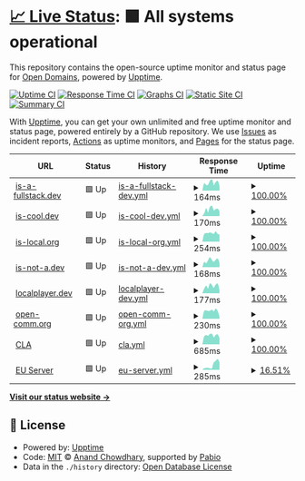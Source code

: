 # [📈 Live Status](https://status.open-domains.net): <!--live status--> **🟩 All systems operational**

This repository contains the open-source uptime monitor and status page for [Open Domains](https://open-domains.net), powered by [Upptime](https://github.com/upptime/upptime).

[![Uptime CI](https://github.com/open-domains/status/workflows/Uptime%20CI/badge.svg)](https://github.com/open-domains/status/actions?query=workflow%3A%22Uptime+CI%22)
[![Response Time CI](https://github.com/open-domains/status/workflows/Response%20Time%20CI/badge.svg)](https://github.com/open-domains/status/actions?query=workflow%3A%22Response+Time+CI%22)
[![Graphs CI](https://github.com/open-domains/status/workflows/Graphs%20CI/badge.svg)](https://github.com/open-domains/status/actions?query=workflow%3A%22Graphs+CI%22)
[![Static Site CI](https://github.com/open-domains/status/workflows/Static%20Site%20CI/badge.svg)](https://github.com/open-domains/status/actions?query=workflow%3A%22Static+Site+CI%22)
[![Summary CI](https://github.com/open-domains/status/workflows/Summary%20CI/badge.svg)](https://github.com/open-domains/status/actions?query=workflow%3A%22Summary+CI%22)

With [Upptime](https://upptime.js.org), you can get your own unlimited and free uptime monitor and status page, powered entirely by a GitHub repository. We use [Issues](https://github.com/open-domains/status/issues) as incident reports, [Actions](https://github.com/open-domains/status/actions) as uptime monitors, and [Pages](https://status.open-domains.net) for the status page.

<!--start: status pages-->
<!-- This summary is generated by Upptime (https://github.com/upptime/upptime) -->
<!-- Do not edit this manually, your changes will be overwritten -->
<!-- prettier-ignore -->
| URL | Status | History | Response Time | Uptime |
| --- | ------ | ------- | ------------- | ------ |
| <img alt="" src="https://icons.duckduckgo.com/ip3/is-a-fullstack.dev.ico" height="13"> [is-a-fullstack.dev](https://is-a-fullstack.dev) | 🟩 Up | [is-a-fullstack-dev.yml](https://github.com/open-domains/status/commits/HEAD/history/is-a-fullstack-dev.yml) | <details><summary><img alt="Response time graph" src="./graphs/is-a-fullstack-dev/response-time-week.png" height="20"> 164ms</summary><br><a href="https://status.open-domains.net/history/is-a-fullstack-dev"><img alt="Response time 200" src="https://img.shields.io/endpoint?url=https%3A%2F%2Fraw.githubusercontent.com%2Fopen-domains%2Fstatus%2FHEAD%2Fapi%2Fis-a-fullstack-dev%2Fresponse-time.json"></a><br><a href="https://status.open-domains.net/history/is-a-fullstack-dev"><img alt="24-hour response time 103" src="https://img.shields.io/endpoint?url=https%3A%2F%2Fraw.githubusercontent.com%2Fopen-domains%2Fstatus%2FHEAD%2Fapi%2Fis-a-fullstack-dev%2Fresponse-time-day.json"></a><br><a href="https://status.open-domains.net/history/is-a-fullstack-dev"><img alt="7-day response time 164" src="https://img.shields.io/endpoint?url=https%3A%2F%2Fraw.githubusercontent.com%2Fopen-domains%2Fstatus%2FHEAD%2Fapi%2Fis-a-fullstack-dev%2Fresponse-time-week.json"></a><br><a href="https://status.open-domains.net/history/is-a-fullstack-dev"><img alt="30-day response time 200" src="https://img.shields.io/endpoint?url=https%3A%2F%2Fraw.githubusercontent.com%2Fopen-domains%2Fstatus%2FHEAD%2Fapi%2Fis-a-fullstack-dev%2Fresponse-time-month.json"></a><br><a href="https://status.open-domains.net/history/is-a-fullstack-dev"><img alt="1-year response time 200" src="https://img.shields.io/endpoint?url=https%3A%2F%2Fraw.githubusercontent.com%2Fopen-domains%2Fstatus%2FHEAD%2Fapi%2Fis-a-fullstack-dev%2Fresponse-time-year.json"></a></details> | <details><summary><a href="https://status.open-domains.net/history/is-a-fullstack-dev">100.00%</a></summary><a href="https://status.open-domains.net/history/is-a-fullstack-dev"><img alt="All-time uptime 100.00%" src="https://img.shields.io/endpoint?url=https%3A%2F%2Fraw.githubusercontent.com%2Fopen-domains%2Fstatus%2FHEAD%2Fapi%2Fis-a-fullstack-dev%2Fuptime.json"></a><br><a href="https://status.open-domains.net/history/is-a-fullstack-dev"><img alt="24-hour uptime 100.00%" src="https://img.shields.io/endpoint?url=https%3A%2F%2Fraw.githubusercontent.com%2Fopen-domains%2Fstatus%2FHEAD%2Fapi%2Fis-a-fullstack-dev%2Fuptime-day.json"></a><br><a href="https://status.open-domains.net/history/is-a-fullstack-dev"><img alt="7-day uptime 100.00%" src="https://img.shields.io/endpoint?url=https%3A%2F%2Fraw.githubusercontent.com%2Fopen-domains%2Fstatus%2FHEAD%2Fapi%2Fis-a-fullstack-dev%2Fuptime-week.json"></a><br><a href="https://status.open-domains.net/history/is-a-fullstack-dev"><img alt="30-day uptime 100.00%" src="https://img.shields.io/endpoint?url=https%3A%2F%2Fraw.githubusercontent.com%2Fopen-domains%2Fstatus%2FHEAD%2Fapi%2Fis-a-fullstack-dev%2Fuptime-month.json"></a><br><a href="https://status.open-domains.net/history/is-a-fullstack-dev"><img alt="1-year uptime 100.00%" src="https://img.shields.io/endpoint?url=https%3A%2F%2Fraw.githubusercontent.com%2Fopen-domains%2Fstatus%2FHEAD%2Fapi%2Fis-a-fullstack-dev%2Fuptime-year.json"></a></details>
| <img alt="" src="https://icons.duckduckgo.com/ip3/is-cool.dev.ico" height="13"> [is-cool.dev](https://is-cool.dev) | 🟩 Up | [is-cool-dev.yml](https://github.com/open-domains/status/commits/HEAD/history/is-cool-dev.yml) | <details><summary><img alt="Response time graph" src="./graphs/is-cool-dev/response-time-week.png" height="20"> 170ms</summary><br><a href="https://status.open-domains.net/history/is-cool-dev"><img alt="Response time 175" src="https://img.shields.io/endpoint?url=https%3A%2F%2Fraw.githubusercontent.com%2Fopen-domains%2Fstatus%2FHEAD%2Fapi%2Fis-cool-dev%2Fresponse-time.json"></a><br><a href="https://status.open-domains.net/history/is-cool-dev"><img alt="24-hour response time 125" src="https://img.shields.io/endpoint?url=https%3A%2F%2Fraw.githubusercontent.com%2Fopen-domains%2Fstatus%2FHEAD%2Fapi%2Fis-cool-dev%2Fresponse-time-day.json"></a><br><a href="https://status.open-domains.net/history/is-cool-dev"><img alt="7-day response time 170" src="https://img.shields.io/endpoint?url=https%3A%2F%2Fraw.githubusercontent.com%2Fopen-domains%2Fstatus%2FHEAD%2Fapi%2Fis-cool-dev%2Fresponse-time-week.json"></a><br><a href="https://status.open-domains.net/history/is-cool-dev"><img alt="30-day response time 175" src="https://img.shields.io/endpoint?url=https%3A%2F%2Fraw.githubusercontent.com%2Fopen-domains%2Fstatus%2FHEAD%2Fapi%2Fis-cool-dev%2Fresponse-time-month.json"></a><br><a href="https://status.open-domains.net/history/is-cool-dev"><img alt="1-year response time 175" src="https://img.shields.io/endpoint?url=https%3A%2F%2Fraw.githubusercontent.com%2Fopen-domains%2Fstatus%2FHEAD%2Fapi%2Fis-cool-dev%2Fresponse-time-year.json"></a></details> | <details><summary><a href="https://status.open-domains.net/history/is-cool-dev">100.00%</a></summary><a href="https://status.open-domains.net/history/is-cool-dev"><img alt="All-time uptime 100.00%" src="https://img.shields.io/endpoint?url=https%3A%2F%2Fraw.githubusercontent.com%2Fopen-domains%2Fstatus%2FHEAD%2Fapi%2Fis-cool-dev%2Fuptime.json"></a><br><a href="https://status.open-domains.net/history/is-cool-dev"><img alt="24-hour uptime 100.00%" src="https://img.shields.io/endpoint?url=https%3A%2F%2Fraw.githubusercontent.com%2Fopen-domains%2Fstatus%2FHEAD%2Fapi%2Fis-cool-dev%2Fuptime-day.json"></a><br><a href="https://status.open-domains.net/history/is-cool-dev"><img alt="7-day uptime 100.00%" src="https://img.shields.io/endpoint?url=https%3A%2F%2Fraw.githubusercontent.com%2Fopen-domains%2Fstatus%2FHEAD%2Fapi%2Fis-cool-dev%2Fuptime-week.json"></a><br><a href="https://status.open-domains.net/history/is-cool-dev"><img alt="30-day uptime 100.00%" src="https://img.shields.io/endpoint?url=https%3A%2F%2Fraw.githubusercontent.com%2Fopen-domains%2Fstatus%2FHEAD%2Fapi%2Fis-cool-dev%2Fuptime-month.json"></a><br><a href="https://status.open-domains.net/history/is-cool-dev"><img alt="1-year uptime 100.00%" src="https://img.shields.io/endpoint?url=https%3A%2F%2Fraw.githubusercontent.com%2Fopen-domains%2Fstatus%2FHEAD%2Fapi%2Fis-cool-dev%2Fuptime-year.json"></a></details>
| <img alt="" src="https://icons.duckduckgo.com/ip3/is-local.org.ico" height="13"> [is-local.org](https://is-local.org) | 🟩 Up | [is-local-org.yml](https://github.com/open-domains/status/commits/HEAD/history/is-local-org.yml) | <details><summary><img alt="Response time graph" src="./graphs/is-local-org/response-time-week.png" height="20"> 254ms</summary><br><a href="https://status.open-domains.net/history/is-local-org"><img alt="Response time 259" src="https://img.shields.io/endpoint?url=https%3A%2F%2Fraw.githubusercontent.com%2Fopen-domains%2Fstatus%2FHEAD%2Fapi%2Fis-local-org%2Fresponse-time.json"></a><br><a href="https://status.open-domains.net/history/is-local-org"><img alt="24-hour response time 214" src="https://img.shields.io/endpoint?url=https%3A%2F%2Fraw.githubusercontent.com%2Fopen-domains%2Fstatus%2FHEAD%2Fapi%2Fis-local-org%2Fresponse-time-day.json"></a><br><a href="https://status.open-domains.net/history/is-local-org"><img alt="7-day response time 254" src="https://img.shields.io/endpoint?url=https%3A%2F%2Fraw.githubusercontent.com%2Fopen-domains%2Fstatus%2FHEAD%2Fapi%2Fis-local-org%2Fresponse-time-week.json"></a><br><a href="https://status.open-domains.net/history/is-local-org"><img alt="30-day response time 259" src="https://img.shields.io/endpoint?url=https%3A%2F%2Fraw.githubusercontent.com%2Fopen-domains%2Fstatus%2FHEAD%2Fapi%2Fis-local-org%2Fresponse-time-month.json"></a><br><a href="https://status.open-domains.net/history/is-local-org"><img alt="1-year response time 259" src="https://img.shields.io/endpoint?url=https%3A%2F%2Fraw.githubusercontent.com%2Fopen-domains%2Fstatus%2FHEAD%2Fapi%2Fis-local-org%2Fresponse-time-year.json"></a></details> | <details><summary><a href="https://status.open-domains.net/history/is-local-org">100.00%</a></summary><a href="https://status.open-domains.net/history/is-local-org"><img alt="All-time uptime 100.00%" src="https://img.shields.io/endpoint?url=https%3A%2F%2Fraw.githubusercontent.com%2Fopen-domains%2Fstatus%2FHEAD%2Fapi%2Fis-local-org%2Fuptime.json"></a><br><a href="https://status.open-domains.net/history/is-local-org"><img alt="24-hour uptime 100.00%" src="https://img.shields.io/endpoint?url=https%3A%2F%2Fraw.githubusercontent.com%2Fopen-domains%2Fstatus%2FHEAD%2Fapi%2Fis-local-org%2Fuptime-day.json"></a><br><a href="https://status.open-domains.net/history/is-local-org"><img alt="7-day uptime 100.00%" src="https://img.shields.io/endpoint?url=https%3A%2F%2Fraw.githubusercontent.com%2Fopen-domains%2Fstatus%2FHEAD%2Fapi%2Fis-local-org%2Fuptime-week.json"></a><br><a href="https://status.open-domains.net/history/is-local-org"><img alt="30-day uptime 100.00%" src="https://img.shields.io/endpoint?url=https%3A%2F%2Fraw.githubusercontent.com%2Fopen-domains%2Fstatus%2FHEAD%2Fapi%2Fis-local-org%2Fuptime-month.json"></a><br><a href="https://status.open-domains.net/history/is-local-org"><img alt="1-year uptime 100.00%" src="https://img.shields.io/endpoint?url=https%3A%2F%2Fraw.githubusercontent.com%2Fopen-domains%2Fstatus%2FHEAD%2Fapi%2Fis-local-org%2Fuptime-year.json"></a></details>
| <img alt="" src="https://icons.duckduckgo.com/ip3/is-not-a.dev.ico" height="13"> [is-not-a.dev](https://is-not-a.dev) | 🟩 Up | [is-not-a-dev.yml](https://github.com/open-domains/status/commits/HEAD/history/is-not-a-dev.yml) | <details><summary><img alt="Response time graph" src="./graphs/is-not-a-dev/response-time-week.png" height="20"> 168ms</summary><br><a href="https://status.open-domains.net/history/is-not-a-dev"><img alt="Response time 167" src="https://img.shields.io/endpoint?url=https%3A%2F%2Fraw.githubusercontent.com%2Fopen-domains%2Fstatus%2FHEAD%2Fapi%2Fis-not-a-dev%2Fresponse-time.json"></a><br><a href="https://status.open-domains.net/history/is-not-a-dev"><img alt="24-hour response time 106" src="https://img.shields.io/endpoint?url=https%3A%2F%2Fraw.githubusercontent.com%2Fopen-domains%2Fstatus%2FHEAD%2Fapi%2Fis-not-a-dev%2Fresponse-time-day.json"></a><br><a href="https://status.open-domains.net/history/is-not-a-dev"><img alt="7-day response time 168" src="https://img.shields.io/endpoint?url=https%3A%2F%2Fraw.githubusercontent.com%2Fopen-domains%2Fstatus%2FHEAD%2Fapi%2Fis-not-a-dev%2Fresponse-time-week.json"></a><br><a href="https://status.open-domains.net/history/is-not-a-dev"><img alt="30-day response time 167" src="https://img.shields.io/endpoint?url=https%3A%2F%2Fraw.githubusercontent.com%2Fopen-domains%2Fstatus%2FHEAD%2Fapi%2Fis-not-a-dev%2Fresponse-time-month.json"></a><br><a href="https://status.open-domains.net/history/is-not-a-dev"><img alt="1-year response time 167" src="https://img.shields.io/endpoint?url=https%3A%2F%2Fraw.githubusercontent.com%2Fopen-domains%2Fstatus%2FHEAD%2Fapi%2Fis-not-a-dev%2Fresponse-time-year.json"></a></details> | <details><summary><a href="https://status.open-domains.net/history/is-not-a-dev">100.00%</a></summary><a href="https://status.open-domains.net/history/is-not-a-dev"><img alt="All-time uptime 100.00%" src="https://img.shields.io/endpoint?url=https%3A%2F%2Fraw.githubusercontent.com%2Fopen-domains%2Fstatus%2FHEAD%2Fapi%2Fis-not-a-dev%2Fuptime.json"></a><br><a href="https://status.open-domains.net/history/is-not-a-dev"><img alt="24-hour uptime 100.00%" src="https://img.shields.io/endpoint?url=https%3A%2F%2Fraw.githubusercontent.com%2Fopen-domains%2Fstatus%2FHEAD%2Fapi%2Fis-not-a-dev%2Fuptime-day.json"></a><br><a href="https://status.open-domains.net/history/is-not-a-dev"><img alt="7-day uptime 100.00%" src="https://img.shields.io/endpoint?url=https%3A%2F%2Fraw.githubusercontent.com%2Fopen-domains%2Fstatus%2FHEAD%2Fapi%2Fis-not-a-dev%2Fuptime-week.json"></a><br><a href="https://status.open-domains.net/history/is-not-a-dev"><img alt="30-day uptime 100.00%" src="https://img.shields.io/endpoint?url=https%3A%2F%2Fraw.githubusercontent.com%2Fopen-domains%2Fstatus%2FHEAD%2Fapi%2Fis-not-a-dev%2Fuptime-month.json"></a><br><a href="https://status.open-domains.net/history/is-not-a-dev"><img alt="1-year uptime 100.00%" src="https://img.shields.io/endpoint?url=https%3A%2F%2Fraw.githubusercontent.com%2Fopen-domains%2Fstatus%2FHEAD%2Fapi%2Fis-not-a-dev%2Fuptime-year.json"></a></details>
| <img alt="" src="https://icons.duckduckgo.com/ip3/localplayer.dev.ico" height="13"> [localplayer.dev](https://localplayer.dev) | 🟩 Up | [localplayer-dev.yml](https://github.com/open-domains/status/commits/HEAD/history/localplayer-dev.yml) | <details><summary><img alt="Response time graph" src="./graphs/localplayer-dev/response-time-week.png" height="20"> 177ms</summary><br><a href="https://status.open-domains.net/history/localplayer-dev"><img alt="Response time 171" src="https://img.shields.io/endpoint?url=https%3A%2F%2Fraw.githubusercontent.com%2Fopen-domains%2Fstatus%2FHEAD%2Fapi%2Flocalplayer-dev%2Fresponse-time.json"></a><br><a href="https://status.open-domains.net/history/localplayer-dev"><img alt="24-hour response time 71" src="https://img.shields.io/endpoint?url=https%3A%2F%2Fraw.githubusercontent.com%2Fopen-domains%2Fstatus%2FHEAD%2Fapi%2Flocalplayer-dev%2Fresponse-time-day.json"></a><br><a href="https://status.open-domains.net/history/localplayer-dev"><img alt="7-day response time 177" src="https://img.shields.io/endpoint?url=https%3A%2F%2Fraw.githubusercontent.com%2Fopen-domains%2Fstatus%2FHEAD%2Fapi%2Flocalplayer-dev%2Fresponse-time-week.json"></a><br><a href="https://status.open-domains.net/history/localplayer-dev"><img alt="30-day response time 171" src="https://img.shields.io/endpoint?url=https%3A%2F%2Fraw.githubusercontent.com%2Fopen-domains%2Fstatus%2FHEAD%2Fapi%2Flocalplayer-dev%2Fresponse-time-month.json"></a><br><a href="https://status.open-domains.net/history/localplayer-dev"><img alt="1-year response time 171" src="https://img.shields.io/endpoint?url=https%3A%2F%2Fraw.githubusercontent.com%2Fopen-domains%2Fstatus%2FHEAD%2Fapi%2Flocalplayer-dev%2Fresponse-time-year.json"></a></details> | <details><summary><a href="https://status.open-domains.net/history/localplayer-dev">100.00%</a></summary><a href="https://status.open-domains.net/history/localplayer-dev"><img alt="All-time uptime 100.00%" src="https://img.shields.io/endpoint?url=https%3A%2F%2Fraw.githubusercontent.com%2Fopen-domains%2Fstatus%2FHEAD%2Fapi%2Flocalplayer-dev%2Fuptime.json"></a><br><a href="https://status.open-domains.net/history/localplayer-dev"><img alt="24-hour uptime 100.00%" src="https://img.shields.io/endpoint?url=https%3A%2F%2Fraw.githubusercontent.com%2Fopen-domains%2Fstatus%2FHEAD%2Fapi%2Flocalplayer-dev%2Fuptime-day.json"></a><br><a href="https://status.open-domains.net/history/localplayer-dev"><img alt="7-day uptime 100.00%" src="https://img.shields.io/endpoint?url=https%3A%2F%2Fraw.githubusercontent.com%2Fopen-domains%2Fstatus%2FHEAD%2Fapi%2Flocalplayer-dev%2Fuptime-week.json"></a><br><a href="https://status.open-domains.net/history/localplayer-dev"><img alt="30-day uptime 100.00%" src="https://img.shields.io/endpoint?url=https%3A%2F%2Fraw.githubusercontent.com%2Fopen-domains%2Fstatus%2FHEAD%2Fapi%2Flocalplayer-dev%2Fuptime-month.json"></a><br><a href="https://status.open-domains.net/history/localplayer-dev"><img alt="1-year uptime 100.00%" src="https://img.shields.io/endpoint?url=https%3A%2F%2Fraw.githubusercontent.com%2Fopen-domains%2Fstatus%2FHEAD%2Fapi%2Flocalplayer-dev%2Fuptime-year.json"></a></details>
| <img alt="" src="https://icons.duckduckgo.com/ip3/open-comm.org.ico" height="13"> [open-comm.org](https://open-comm.org) | 🟩 Up | [open-comm-org.yml](https://github.com/open-domains/status/commits/HEAD/history/open-comm-org.yml) | <details><summary><img alt="Response time graph" src="./graphs/open-comm-org/response-time-week.png" height="20"> 230ms</summary><br><a href="https://status.open-domains.net/history/open-comm-org"><img alt="Response time 252" src="https://img.shields.io/endpoint?url=https%3A%2F%2Fraw.githubusercontent.com%2Fopen-domains%2Fstatus%2FHEAD%2Fapi%2Fopen-comm-org%2Fresponse-time.json"></a><br><a href="https://status.open-domains.net/history/open-comm-org"><img alt="24-hour response time 52" src="https://img.shields.io/endpoint?url=https%3A%2F%2Fraw.githubusercontent.com%2Fopen-domains%2Fstatus%2FHEAD%2Fapi%2Fopen-comm-org%2Fresponse-time-day.json"></a><br><a href="https://status.open-domains.net/history/open-comm-org"><img alt="7-day response time 230" src="https://img.shields.io/endpoint?url=https%3A%2F%2Fraw.githubusercontent.com%2Fopen-domains%2Fstatus%2FHEAD%2Fapi%2Fopen-comm-org%2Fresponse-time-week.json"></a><br><a href="https://status.open-domains.net/history/open-comm-org"><img alt="30-day response time 252" src="https://img.shields.io/endpoint?url=https%3A%2F%2Fraw.githubusercontent.com%2Fopen-domains%2Fstatus%2FHEAD%2Fapi%2Fopen-comm-org%2Fresponse-time-month.json"></a><br><a href="https://status.open-domains.net/history/open-comm-org"><img alt="1-year response time 252" src="https://img.shields.io/endpoint?url=https%3A%2F%2Fraw.githubusercontent.com%2Fopen-domains%2Fstatus%2FHEAD%2Fapi%2Fopen-comm-org%2Fresponse-time-year.json"></a></details> | <details><summary><a href="https://status.open-domains.net/history/open-comm-org">100.00%</a></summary><a href="https://status.open-domains.net/history/open-comm-org"><img alt="All-time uptime 100.00%" src="https://img.shields.io/endpoint?url=https%3A%2F%2Fraw.githubusercontent.com%2Fopen-domains%2Fstatus%2FHEAD%2Fapi%2Fopen-comm-org%2Fuptime.json"></a><br><a href="https://status.open-domains.net/history/open-comm-org"><img alt="24-hour uptime 100.00%" src="https://img.shields.io/endpoint?url=https%3A%2F%2Fraw.githubusercontent.com%2Fopen-domains%2Fstatus%2FHEAD%2Fapi%2Fopen-comm-org%2Fuptime-day.json"></a><br><a href="https://status.open-domains.net/history/open-comm-org"><img alt="7-day uptime 100.00%" src="https://img.shields.io/endpoint?url=https%3A%2F%2Fraw.githubusercontent.com%2Fopen-domains%2Fstatus%2FHEAD%2Fapi%2Fopen-comm-org%2Fuptime-week.json"></a><br><a href="https://status.open-domains.net/history/open-comm-org"><img alt="30-day uptime 100.00%" src="https://img.shields.io/endpoint?url=https%3A%2F%2Fraw.githubusercontent.com%2Fopen-domains%2Fstatus%2FHEAD%2Fapi%2Fopen-comm-org%2Fuptime-month.json"></a><br><a href="https://status.open-domains.net/history/open-comm-org"><img alt="1-year uptime 100.00%" src="https://img.shields.io/endpoint?url=https%3A%2F%2Fraw.githubusercontent.com%2Fopen-domains%2Fstatus%2FHEAD%2Fapi%2Fopen-comm-org%2Fuptime-year.json"></a></details>
| <img alt="" src="https://icons.duckduckgo.com/ip3/cla-assistant.io.ico" height="13"> [CLA](https://cla-assistant.io/) | 🟩 Up | [cla.yml](https://github.com/open-domains/status/commits/HEAD/history/cla.yml) | <details><summary><img alt="Response time graph" src="./graphs/cla/response-time-week.png" height="20"> 685ms</summary><br><a href="https://status.open-domains.net/history/cla"><img alt="Response time 672" src="https://img.shields.io/endpoint?url=https%3A%2F%2Fraw.githubusercontent.com%2Fopen-domains%2Fstatus%2FHEAD%2Fapi%2Fcla%2Fresponse-time.json"></a><br><a href="https://status.open-domains.net/history/cla"><img alt="24-hour response time 475" src="https://img.shields.io/endpoint?url=https%3A%2F%2Fraw.githubusercontent.com%2Fopen-domains%2Fstatus%2FHEAD%2Fapi%2Fcla%2Fresponse-time-day.json"></a><br><a href="https://status.open-domains.net/history/cla"><img alt="7-day response time 685" src="https://img.shields.io/endpoint?url=https%3A%2F%2Fraw.githubusercontent.com%2Fopen-domains%2Fstatus%2FHEAD%2Fapi%2Fcla%2Fresponse-time-week.json"></a><br><a href="https://status.open-domains.net/history/cla"><img alt="30-day response time 672" src="https://img.shields.io/endpoint?url=https%3A%2F%2Fraw.githubusercontent.com%2Fopen-domains%2Fstatus%2FHEAD%2Fapi%2Fcla%2Fresponse-time-month.json"></a><br><a href="https://status.open-domains.net/history/cla"><img alt="1-year response time 672" src="https://img.shields.io/endpoint?url=https%3A%2F%2Fraw.githubusercontent.com%2Fopen-domains%2Fstatus%2FHEAD%2Fapi%2Fcla%2Fresponse-time-year.json"></a></details> | <details><summary><a href="https://status.open-domains.net/history/cla">100.00%</a></summary><a href="https://status.open-domains.net/history/cla"><img alt="All-time uptime 100.00%" src="https://img.shields.io/endpoint?url=https%3A%2F%2Fraw.githubusercontent.com%2Fopen-domains%2Fstatus%2FHEAD%2Fapi%2Fcla%2Fuptime.json"></a><br><a href="https://status.open-domains.net/history/cla"><img alt="24-hour uptime 100.00%" src="https://img.shields.io/endpoint?url=https%3A%2F%2Fraw.githubusercontent.com%2Fopen-domains%2Fstatus%2FHEAD%2Fapi%2Fcla%2Fuptime-day.json"></a><br><a href="https://status.open-domains.net/history/cla"><img alt="7-day uptime 100.00%" src="https://img.shields.io/endpoint?url=https%3A%2F%2Fraw.githubusercontent.com%2Fopen-domains%2Fstatus%2FHEAD%2Fapi%2Fcla%2Fuptime-week.json"></a><br><a href="https://status.open-domains.net/history/cla"><img alt="30-day uptime 100.00%" src="https://img.shields.io/endpoint?url=https%3A%2F%2Fraw.githubusercontent.com%2Fopen-domains%2Fstatus%2FHEAD%2Fapi%2Fcla%2Fuptime-month.json"></a><br><a href="https://status.open-domains.net/history/cla"><img alt="1-year uptime 100.00%" src="https://img.shields.io/endpoint?url=https%3A%2F%2Fraw.githubusercontent.com%2Fopen-domains%2Fstatus%2FHEAD%2Fapi%2Fcla%2Fuptime-year.json"></a></details>
| <img alt="" src="https://icons.duckduckgo.com/ip3/systems.open-domains.net.ico" height="13"> [EU Server](https://systems.open-domains.net) | 🟩 Up | [eu-server.yml](https://github.com/open-domains/status/commits/HEAD/history/eu-server.yml) | <details><summary><img alt="Response time graph" src="./graphs/eu-server/response-time-week.png" height="20"> 285ms</summary><br><a href="https://status.open-domains.net/history/eu-server"><img alt="Response time 2254" src="https://img.shields.io/endpoint?url=https%3A%2F%2Fraw.githubusercontent.com%2Fopen-domains%2Fstatus%2FHEAD%2Fapi%2Feu-server%2Fresponse-time.json"></a><br><a href="https://status.open-domains.net/history/eu-server"><img alt="24-hour response time 439" src="https://img.shields.io/endpoint?url=https%3A%2F%2Fraw.githubusercontent.com%2Fopen-domains%2Fstatus%2FHEAD%2Fapi%2Feu-server%2Fresponse-time-day.json"></a><br><a href="https://status.open-domains.net/history/eu-server"><img alt="7-day response time 285" src="https://img.shields.io/endpoint?url=https%3A%2F%2Fraw.githubusercontent.com%2Fopen-domains%2Fstatus%2FHEAD%2Fapi%2Feu-server%2Fresponse-time-week.json"></a><br><a href="https://status.open-domains.net/history/eu-server"><img alt="30-day response time 2254" src="https://img.shields.io/endpoint?url=https%3A%2F%2Fraw.githubusercontent.com%2Fopen-domains%2Fstatus%2FHEAD%2Fapi%2Feu-server%2Fresponse-time-month.json"></a><br><a href="https://status.open-domains.net/history/eu-server"><img alt="1-year response time 2254" src="https://img.shields.io/endpoint?url=https%3A%2F%2Fraw.githubusercontent.com%2Fopen-domains%2Fstatus%2FHEAD%2Fapi%2Feu-server%2Fresponse-time-year.json"></a></details> | <details><summary><a href="https://status.open-domains.net/history/eu-server">16.51%</a></summary><a href="https://status.open-domains.net/history/eu-server"><img alt="All-time uptime 30.61%" src="https://img.shields.io/endpoint?url=https%3A%2F%2Fraw.githubusercontent.com%2Fopen-domains%2Fstatus%2FHEAD%2Fapi%2Feu-server%2Fuptime.json"></a><br><a href="https://status.open-domains.net/history/eu-server"><img alt="24-hour uptime 100.00%" src="https://img.shields.io/endpoint?url=https%3A%2F%2Fraw.githubusercontent.com%2Fopen-domains%2Fstatus%2FHEAD%2Fapi%2Feu-server%2Fuptime-day.json"></a><br><a href="https://status.open-domains.net/history/eu-server"><img alt="7-day uptime 16.51%" src="https://img.shields.io/endpoint?url=https%3A%2F%2Fraw.githubusercontent.com%2Fopen-domains%2Fstatus%2FHEAD%2Fapi%2Feu-server%2Fuptime-week.json"></a><br><a href="https://status.open-domains.net/history/eu-server"><img alt="30-day uptime 30.61%" src="https://img.shields.io/endpoint?url=https%3A%2F%2Fraw.githubusercontent.com%2Fopen-domains%2Fstatus%2FHEAD%2Fapi%2Feu-server%2Fuptime-month.json"></a><br><a href="https://status.open-domains.net/history/eu-server"><img alt="1-year uptime 30.61%" src="https://img.shields.io/endpoint?url=https%3A%2F%2Fraw.githubusercontent.com%2Fopen-domains%2Fstatus%2FHEAD%2Fapi%2Feu-server%2Fuptime-year.json"></a></details>

<!--end: status pages-->

[**Visit our status website →**](https://status.open-domains.net)

## 📄 License

- Powered by: [Upptime](https://github.com/upptime/upptime)
- Code: [MIT](./LICENSE) © [Anand Chowdhary](https://anandchowdhary.com), supported by [Pabio](https://pabio.com)
- Data in the `./history` directory: [Open Database License](https://opendatacommons.org/licenses/odbl/1-0/)
